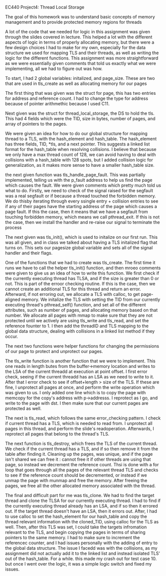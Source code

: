 EC440 Project4: Thread Local Storage

The goal of this homework was to understand basic concepts of memory management and to provide protected memory regions for threads

A lot of the code that we needed for logic in this assignment was given through the slides covered in lecture. This helped a lot with the different aspects of logic in terms of properly allocating memory, but there were a few design choices I had to make for my own, especially for the data structure we used for mapping TLS and their threads, as well as writing the logic for the different functions. This assignment was more straightforward as we were essentially given comments that told us exactly what we were implementing, all we had to figure out was how.

To start, I had 2 global variables: initalized, and page_size. These are two that are used in tls_create as well as allocating memory for our pages

The first thing that was given was the struct for page, this has two entries for address and reference count. I had to change the type for address because of pointer arithmethic because I used C11.

Next given was the struct for thread_local_storage, the DS to hold the tls. This had 4 fields which were the TID, size in bytes, number of pages, and array of pointers to the pages.

We were given an idea for how to do our global structure for mapping thread to a TLS, with the hash_element and hash_table. The hash_element has three fields, TID, *tls, and a next pointer. This suggests a linked list format for the hash_table when resolving collisions. I believe that because we only have a max thread count of 128, we can avoid having to deal with collisions with a hash_table with 128 spots, but I added collision logic for generalization, as it makes more sense to have a smaller hash_table size.

the next given function was tls_handle_page_fault. This was partially implemented, telling us with the p_fault address to help us find the page which causes the fault. We were given comments which pretty much told us what to do. Firstly, we need to check of the signal raised for the segfault was a real segfault or if because a thread touched the forbidden memory. We do thisby iterating through every ssingle entry + collision entries to see if any of their pages have the starting address of the page which causes a page fault. If this the case, then it means that we have a segfault from touching forbidden memory, which means we call pthread_exit. If this is not the case, then we install the handler and re-raise our signal to terminate the process

The next given was tls_init(), which is used to initalize on our first run. This was all given, and in class we talked about having a TLS initalized flag that turns on. This sets our pagesize global variable and sets all of the signal handler and their flags.

One of the functions that we had to create was tls_create. The first time it runs we have to call the helper tls_init() function, and then mroeo comments were given to give us an idea of how to write this function. We first check if the currently executing thread has TLSA, and if the size is greater than 0 or not. This is part of the erroor checking routine. If this is the case, then we cannot create an additional TLS for this thread and return an error. Afterward, if not erroring out, we allocate a TLS with calloc, to get page-aligned memory. We initalize the TLS with setting the TID from our currently executing thread's pthread_self() function, and set all of the different attributes, such as number of pages, and allocating memory based on that number. We allocate all pages with mmap to make sure that they are not protected until we actively are using tls_write and tls_read, and set the reference founter to 1. I then add the threadID and TLS mapping to the global data structure, dealing with collisions in a linked list method if they occur.

The next two functions were helper functions for changing the permissions of our page to protect and unprotect our pages.

The tls_write function is another function that we were to implement. This one reads in length butes from the buffer->memory location and writes to the LSA of the current threadd at execution at point offset. I first error check, seeing if the current threadd has an LSA as we need to write to it. After that I error check to see if offset+length > size of the TLS. If these are fine, I unprotect all pages at once, and perform the write operation which was given to us. I only added one line which is to copy the page with memcopy for the copy's address with p->addresss. I reprotect as I go, and write to the page with dst. I then make sure that our current pages are protected as well.

The next is tls_read, which follows the same error_checking pattern. I check if current thread has a TLS, which is needed to read from. I unprotect all pages in this thread, and perform the slide's readoperation. Afterwards, I reprotect all pages that belong to the thread's TLS.

The next function is tls_destroy, which frees the TLS of the current thread. We check if the current thread has a TLS, and if so then remove it from the table after finding it. Cleaning up the pages, was unique, and if the page isn't shared we can free it : cannot free it if other threads are using that page, so instead we decrement the reference count.
Thsi is done with a for loop that goes through all the pages of the relevant thread TLS and checks to see if the reference count should be decremented, or instead if we unmap the page with munmap and free the memory. After freeing the pages, we free all the other allocated memory associated with the thread.

The final and difficult part for me was tls_clone. We had to find the target thread and clone the TLSA for our currently executing thread. I had to find if the currently executing thread already has an LSA, and if so then it errored out. If the target thread doesn't have an LSA, then it errors out. After, I had to use calloc to set the hash_element for our hash_table and copy the thread relevant information with the cloned_TID, using calloc for the TLS as well. Then, after this TLS was set, I could take the targets infromation relevant to the TLS, and begin copying the pages in terms of sharing pointers to the same memory. I had to make sure to increment the referencec counter, and I had issues personally with the adding of entry to the global data structure. The issue I facedd was with the collisions, as my assignment did not actually add it to the linked list and instead isolated TLS' out of the hash_table. For a while. this made my crash out for test case 10. but once I went over the logic, it was a simple logic switch and fixed my issues.